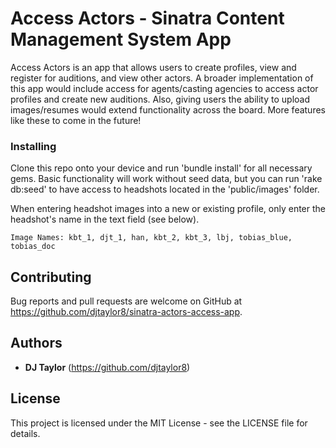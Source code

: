  # Access Actors - Sinatra Content Management System App

Access Actors is an app that allows users to create profiles, view and register for auditions, and view other actors. A broader implementation of this app would include access for agents/casting agencies to access actor profiles and create new auditions. Also, giving users the ability to upload images/resumes would extend functionality across the board. More features like these to come in the future!

### Installing

Clone this repo onto your device and run 'bundle install' for all necessary gems. Basic functionality will work without seed data, but you can run 'rake db:seed' to have access to headshots located in the 'public/images' folder.

When entering headshot images into a new or existing profile, only enter the headshot's name in the text field (see below).

    Image Names: kbt_1, djt_1, han, kbt_2, kbt_3, lbj, tobias_blue, tobias_doc

## Contributing

Bug reports and pull requests are welcome on GitHub at https://github.com/djtaylor8/sinatra-actors-access-app. 

## Authors

* **DJ Taylor** (https://github.com/djtaylor8)

## License

This project is licensed under the MIT License - see the LICENSE file for details.
